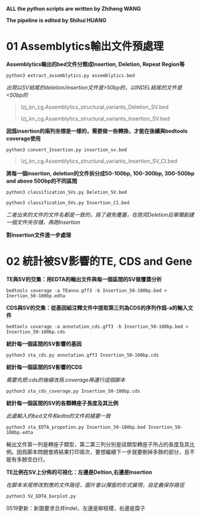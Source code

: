 **ALL the python scripts are written by Zhiheng WANG**

**The pipeline is edited by Shihui HUANG**


# 01 Assemblytics輸出文件預處理

**Assemblytics輸出的bed文件分類成Insertion, Deletion, Repeat Region等**

    python3 extract_assemblytics.py assemblytics.bed
    
_出現以SV結尾的deletion/insertion文件是>50bp的，以INDEL結尾的文件是<50bp的_

>lzj_kn_cg.Assemblytics_structural_variants_Deletion_SV.bed
>
>lzj_kn_cg.Assemblytics_structural_variants_Insertion_SV.bed

**因爲insertion的兩列坐標是一樣的，需要做一些轉換，才能在後續與bedtools coverage使用**

    python3 convert_Insertion.py insertion_sv.bed
    
>lzj_kn_cg.Assemblytics_structural_variants_Insertion_SV_CI.bed
    
**將每一個insertion, deletion的文件拆分成50-100bp, 100-300bp, 300-500bp and above 500bp的不同區間**

    python3 classification_SVs.py Deletion_SV.bed
    
    python3 classification_SVs.py Insertion_CI.bed
    
_二者出來的文件的文件名都是一致的，爲了避免覆蓋，在跑完Deletion后單獨創建一個文件夾存儲，再跑Insertion_

**對insertion文件進一步處理**


    
# 02 統計被SV影響的TE, CDS and Gene

**TE與SV的交集：用EDTA的輸出文件與每一個區間的SV做覆蓋分析**

    bedtools coverage -a TEanno.gff3 -b Insertion_50-100bp.bed > Inertion_50-100bp.edta
    
**CDS與SV的交集：從基因組注釋文件中提取第三列為CDS的序列作爲-a的輸入文件**

    bedtools coverage -a annotation_cds.gff3 -b Insertion_50-100bp.bed > Insertion_50-100bp.cds
    
**統計每一個區間的SV影響的基因**

    python3 sta_cds.py annotation.gff3 Insertion_50-100bp.cds
    
**統計每一個區間的SV影響的CDS**

_需要先把.cds的後綴改爲.coverage再運行這個脚本_

    python3 sta_cds_coverage.py Insertion_50-100bp.cds
    
**統計每一個區間的SV的各類轉座子長度及其比例**

_此處輸入的bed文件和edta的文件前綴要一致_

    python3 sta_EDTA_propotion.py Insertion_50-100bp.bed Insertion_50-100bp.edta
    
輸出文件第一列是轉座子類型，第二第三列分別是該類型轉座子所占的長度及其比例。因爲脚本問題會將結果打印兩次，要想繼續下一步就要刪掉多餘的部分，且不能有多餘空白行。
    
**TE比例在SV上分佈的可視化：左邊是Deltion,右邊是Insertion**

_在脚本末尾修改對應的文件路徑，圖片會以彈窗的形式展現，自定義保存路徑_

    python3 SV_EDTA_barplot.py
    
0519更新：新圖要求合并Indel，左邊是柳枝稷，右邊是糜子
    
